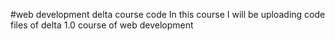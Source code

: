 #web development delta course code
In this course I will be uploading code files of delta 1.0 course of web development
